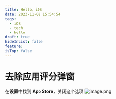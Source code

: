 ```yaml
---
title: Hello，iOS
date: 2023-11-08 15:54:54
tags:
  - iOS
  - tech
  - hello
draft: true
hideInList: false
feature: 
isTop: false
---
```



# 去除应用评分弹窗
在**设置**中找到 **App Store**，关闭这个选项
![image.png](https://bestkxt.oss-cn-guangzhou.aliyuncs.com/img/202311081556244.png)


<!--more-->